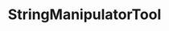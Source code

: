 ---
optionsClassName: StringManipulatorToolOptions
optionsClassFullName: MigrationTools.Tools.StringManipulatorToolOptions
configurationSamples:
- name: defaults
  order: 2
  description: 
  code: There are no defaults! Check the sample for options!
  sampleFor: MigrationTools.Tools.StringManipulatorToolOptions
- name: sample
  order: 1
  description: 
  code: There is no sample, but you can check the classic below for a general feel.
  sampleFor: MigrationTools.Tools.StringManipulatorToolOptions
- name: classic
  order: 3
  description: 
  code: >-
    {
      "$type": "StringManipulatorToolOptions",
      "Enabled": false,
      "MaxStringLength": 0,
      "Manipulators": null
    }
  sampleFor: MigrationTools.Tools.StringManipulatorToolOptions
description: Used to process the String fields of a work item. This is useful for cleaning up data. It will limit fields to a max length and apply regex replacements based on what is configured. Each regex replacement is applied in order and can be enabled or disabled.
className: StringManipulatorTool
typeName: Tools
architecture: 
options:
- parameterName: Enabled
  type: Boolean
  description: If set to `true` then the tool will run. Set to `false` and the processor will not run.
  defaultValue: missing XML code comments
- parameterName: Manipulators
  type: List
  description: List of regex based string manipulations to apply to all string fields. Each regex replacement is applied in order and can be enabled or disabled.
  defaultValue: '{}'
- parameterName: MaxStringLength
  type: Int32
  description: Max number of chars in a string. Applied last, and set to 1000000 by default.
  defaultValue: 1000000
status: missing XML code comments
processingTarget: missing XML code comments
classFile: src/MigrationTools/Tools/StringManipulatorTool.cs
optionsClassFile: src/MigrationTools/Tools/StringManipulatorToolOptions.cs
notes:
  exists: false
  path: docs/Reference/Tools/StringManipulatorTool-notes.md
  markdown: ''

redirectFrom:
- /Reference/Tools/StringManipulatorToolOptions/
layout: reference
toc: true
permalink: /Reference/Tools/StringManipulatorTool/
title: StringManipulatorTool
categories:
- Tools
- 
topics:
- topic: notes
  path: docs/Reference/Tools/StringManipulatorTool-notes.md
  exists: false
  markdown: ''
- topic: introduction
  path: docs/Reference/Tools/StringManipulatorTool-introduction.md
  exists: false
  markdown: ''

---